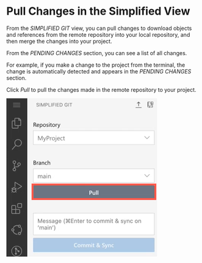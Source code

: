 <!-- loiocd2408c0ad7f4be6b44ef1e5c175b8ca -->

# Pull Changes in the Simplified View

From the *SIMPLIFIED GIT* view, you can pull changes to download objects and references from the remote repository into your local repository, and then merge the changes into your project.

From the *PENDING CHANGES* section, you can see a list of all changes.

For example, if you make a change to the project from the terminal, the change is automatically detected and appears in the *PENDING CHANGES* section.

Click *Pull* to pull the changes made in the remote repository to your project.

![Pull Button](images/pull_button_852592a.png)


